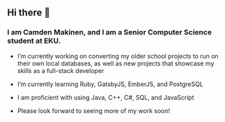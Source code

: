 ## Hi there 👋


### I am Camden Makinen, and I am a Senior Computer Science student at EKU.



- I’m currently working on converting my older school projects to run on their own local databases, as well as new projects that showcase my skills as a full-stack developer
- I’m currently learning Ruby, GatsbyJS, EmberJS, and PostgreSQL
- I am proficient with using Java, C++, C#, SQL, and JavaScript

  
- Please look forward to seeing more of my work soon!

